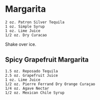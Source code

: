# Margarita
    2 oz. Patron Silver Tequila
    1 oz. Simple Syrup
    1 oz. Lime Juice
    1/2 oz. Dry Curacao
  
  Shake over ice.

## Spicy Grapefruit Margarita
    1.5 oz. Reposado Tequila
    2.5 oz. Grapefruit Juice
    1 oz. Lime Juice
    1/2 oz. Pierre Ferrand Dry Orange Curaçao
    1/4 oz. Agave Nectar
    1/2 oz. Mexican Chile Syrup
